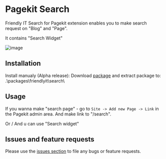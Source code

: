 # Pagekit Search

Friendly IT Search for Pagekit extension enables you to make search request on "Blog" and "Page".

It contains "Search Widget"

![image](http://search.friendly-it.ru/storage/searchscreenshot.jpg)

## Installation

Install manualy (Alpha release):
Download [package](http://search.friendly-it.ru/releases/download/search/search-0.1.1.zip) and
extract package to:
.\packages\friendlyit\search\

## Usage
If you wanna make "search page" - go to `Site -> Add new Page -> Link` in the Pagekit admin area.
And make link to "/search".

Or / And u can use "Search widget" 

## Issues and feature requests

Please use the [issues section](https://github.com/neicv/pagekit-search/issues) to file any bugs or feature requests.